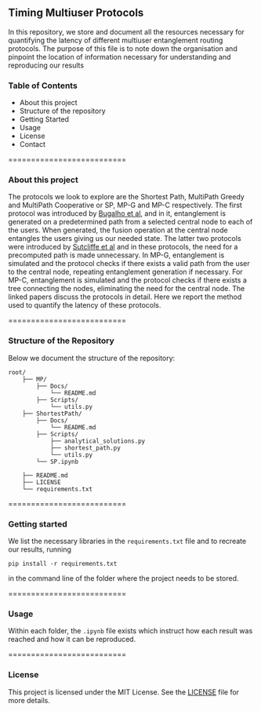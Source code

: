 Timing Multiuser Protocols
-------------------------

In this repository, we store and document all the resources necessary for quantifying the latency of different multiuser entanglement routing protocols. The purpose of this file is to note down the organisation and pinpoint the location of information necessary for understanding and reproducing our results

### Table of Contents
* About this project
* Structure of the repository
* Getting Started
* Usage
* License
* Contact

==========================

### About this project

The protocols we look to explore are the Shortest Path, MultiPath Greedy and MultiPath Cooperative or SP, MP-G and MP-C respectively. The first protocol was introduced by [Bugalho et al](https://arxiv.org/pdf/2103.14759), and in it, entanglement is generated on a predetermined path from a selected central node to each of the users. When generated, the fusion operation at the central node entangles the users giving us our needed state. The latter two protocols were introduced by [Sutcliffe et al](https://arxiv.org/pdf/2303.03334) and in these protocols, the need for a precomputed path is made unnecessary. In MP-G, entanglement is simulated and the protocol checks if there exists a valid path from the user to the central node, repeating entanglement generation if necessary. For MP-C, entanglement is simulated and the protocol checks if there exists a tree connecting the nodes, eliminating the need for the central node. The linked papers discuss the protocols in detail. Here we report the method used to quantify the latency of these protocols.

==========================

### Structure of the Repository

Below we document the structure of the repository:

```
root/
    ├── MP/
        ├── Docs/
            └── README.md
        ├── Scripts/
            └── utils.py
    ├── ShortestPath/
        ├── Docs/
            └── README.md
        ├── Scripts/
            ├── analytical_solutions.py
            ├── shortest_path.py
            └── utils.py      
        └── SP.ipynb

    ├── README.md       
    ├── LICENSE
    └── requirements.txt
```

==========================

### Getting started

We list the necessary libraries in the `requirements.txt` file and to recreate our results, running 

```
pip install -r requirements.txt
```

in the command line of the folder where the project needs to be stored.

==========================

### Usage

Within each folder, the `.ipynb` file exists which instruct how each result was reached and how it can be reproduced.

==========================

### License

This project is licensed under the MIT License. See the [LICENSE](LICENSE) file for more details.